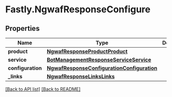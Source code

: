 # Fastly.NgwafResponseConfigure

## Properties

Name | Type | Description | Notes
------------ | ------------- | ------------- | -------------
**product** | [**NgwafResponseProductProduct**](NgwafResponseProductProduct.md) |  | [optional] 
**service** | [**BotManagementResponseServiceService**](BotManagementResponseServiceService.md) |  | [optional] 
**configuration** | [**NgwafResponseConfigurationConfiguration**](NgwafResponseConfigurationConfiguration.md) |  | [optional] 
**_links** | [**NgwafResponseLinksLinks**](NgwafResponseLinksLinks.md) |  | [optional] 


[[Back to API list]](../../README.md#endpoints) [[Back to README]](../../README.md)
